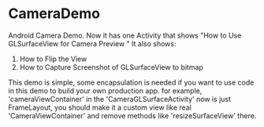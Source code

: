 # CameraDemo
Android Camera Demo.
Now it has one Activity that shows "How to Use GLSurfaceView for Camera Preview "
It also shows:
1. How to Flip the View 
2. How to Capture Screenshot of GLSurfaceView to bitmap

This demo is simple, some encapsulation is needed if you want to use code in this demo to build your own production app. for example, 'cameraViewContainer' in the 'CameraGLSurfaceActivity' now is just FrameLayout, you should make it a custom view like real 'CameraViewContainer' and remove methods like 'resizeSurfaceView' there.
